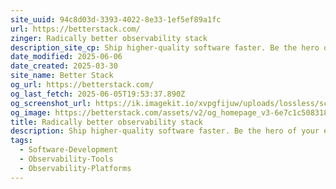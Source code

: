 ```yaml
---
site_uuid: 94c8d03d-3393-4022-8e33-1ef5ef89a1fc
url: https://betterstack.com/
zinger: Radically better observability stack
description_site_cp: Ship higher-quality software faster. Be the hero of your engineering teams.
date_modified: 2025-06-06
date_created: 2025-03-30
site_name: Better Stack
og_url: https://betterstack.com/
og_last_fetch: 2025-06-05T19:53:37.890Z
og_screenshot_url: https://ik.imagekit.io/xvpgfijuw/uploads/lossless/screenshots/20250605_Better_Stack_og_screenshot.jpeg
og_image: https://betterstack.com/assets/v2/og_homepage_v3-6e7c1c5083184ac0e5e080758588682b0cdf4f63680ddb81b8a57376b5666e7e.jpg
title: Radically better observability stack
description: Ship higher-quality software faster. Be the hero of your engineering teams. Start for free.
tags:
  - Software-Development
  - Observability-Tools
  - Observability-Platforms
---
```


